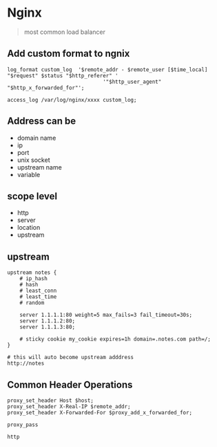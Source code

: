 # Nginx
> most common load balancer
## Add custom format to ngnix
```
log_format custom_log  '$remote_addr - $remote_user [$time_local] "$request" $status "$http_referer" '
                               '"$http_user_agent" "$http_x_forwarded_for"';

access_log /var/log/nginx/xxxx custom_log;
```
## Address can be
- domain name
- ip
- port
- unix socket
- upstream name
- variable

## scope level
- http
- server
- location
- upstream

## upstream
```
upstream notes {
    # ip_hash
    # hash
    # least_conn
    # least_time
    # random

    server 1.1.1.1:80 weight=5 max_fails=3 fail_timeout=30s;
    server 1.1.1.2:80;
    server 1.1.1.3:80;

    # sticky cookie my_cookie expires=1h domain=.notes.com path=/;
}

# this will auto become upstream adddress
http://notes 
```

## Common Header Operations
```
proxy_set_header Host $host;
proxy_set_header X-Real-IP $remote_addr;
proxy_set_header X-Forwarded-For $proxy_add_x_forwarded_for;

proxy_pass 

http
```